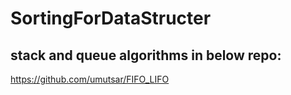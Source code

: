 # SortingForDataStructer

## stack and queue algorithms in below repo:

https://github.com/umutsar/FIFO_LIFO
